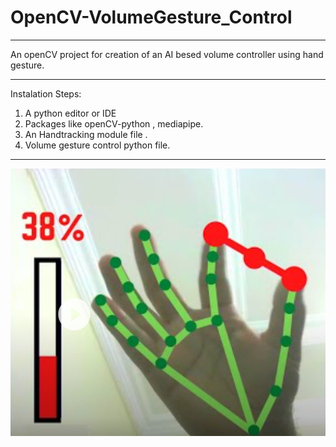 # OpenCV-VolumeGesture_Control

------------------------------------------------------------------------------------------------------------------------------------
An openCV project for creation of an AI besed volume controller using hand gesture.

_____________________________________________________________________________________________________________________________________
Instalation Steps:

1. A python editor or IDE 
2. Packages like openCV-python , mediapipe.
3. An Handtracking module file .
4. Volume gesture control python file.
 
 _________________________________________________________________________________________________________________________________
 
 ![](image/Capture1.PNG)
